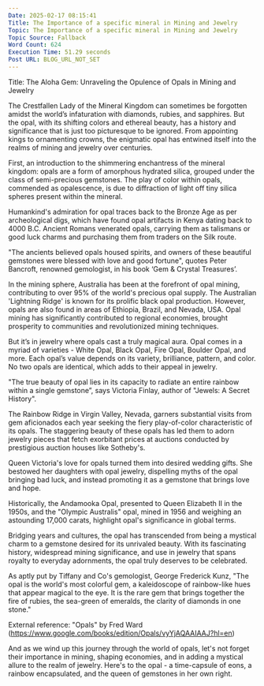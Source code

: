 ```yaml
---
Date: 2025-02-17 08:15:41
Title: The Importance of a specific mineral in Mining and Jewelry
Topic: The Importance of a specific mineral in Mining and Jewelry
Topic Source: Fallback
Word Count: 624
Execution Time: 51.29 seconds
Post URL: BLOG_URL_NOT_SET
---
```


Title: The Aloha Gem: Unraveling the Opulence of Opals in Mining and Jewelry

The Crestfallen Lady of the Mineral Kingdom can sometimes be forgotten amidst the world’s infaturation with diamonds, rubies, and sapphires. But the opal, with its shifting colors and ethereal beauty, has a history and significance that is just too picturesque to be ignored. From appointing kings to ornamenting crowns, the enigmatic opal has entwined itself into the realms of mining and jewelry over centuries.

First, an introduction to the shimmering enchantress of the mineral kingdom: opals are a form of amorphous hydrated silica, grouped under the class of semi-precious gemstones. The play of color within opals, commended as opalescence, is due to diffraction of light off tiny silica spheres present within the mineral.

Humankind's admiration for opal traces back to the Bronze Age as per archeological digs, which have found opal artifacts in Kenya dating back to 4000 B.C. Ancient Romans venerated opals, carrying them as talismans or good luck charms and purchasing them from traders on the Silk route.

"The ancients believed opals housed spirits, and owners of these beautiful gemstones were blessed with love and good fortune", quotes Peter Bancroft, renowned gemologist, in his book ‘Gem & Crystal Treasures’.

In the mining sphere, Australia has been at the forefront of opal mining, contributing to over 95% of the world's precious opal supply. The Australian 'Lightning Ridge' is known for its prolific black opal production. However, opals are also found in areas of Ethiopia, Brazil, and Nevada, USA. Opal mining has significantly contributed to regional economies, brought prosperity to communities and revolutionized mining techniques.

But it’s in jewelry where opals cast a truly magical aura. Opal comes in a myriad of varieties - White Opal, Black Opal, Fire Opal, Boulder Opal, and more. Each opal’s value depends on its variety, brilliance, pattern, and color. No two opals are identical, which adds to their appeal in jewelry. 

"The true beauty of opal lies in its capacity to radiate an entire rainbow within a single gemstone”, says Victoria Finlay, author of "Jewels: A Secret History". 

The Rainbow Ridge in Virgin Valley, Nevada, garners substantial visits from gem aficionados each year seeking the fiery play-of-color characteristic of its opals. The staggering beauty of these opals has led them to adorn jewelry pieces that fetch exorbitant prices at auctions conducted by prestigious auction houses like Sotheby's.

Queen Victoria's love for opals turned them into desired wedding gifts. She bestowed her daughters with opal jewelry, dispelling myths of the opal bringing bad luck, and instead promoting it as a gemstone that brings love and hope.

Historically, the Andamooka Opal, presented to Queen Elizabeth II in the 1950s, and the "Olympic Australis" opal, mined in 1956 and weighing an astounding 17,000 carats, highlight opal's significance in global terms.

Bridging years and cultures, the opal has transcended from being a mystical charm to a gemstone desired for its unrivaled beauty. With its fascinating history, widespread mining significance, and use in jewelry that spans royalty to everyday adornments, the opal truly deserves to be celebrated.

As aptly put by Tiffany and Co's gemologist, George Frederick Kunz, "The opal is the world's most colorful gem, a kaleidoscope of rainbow-like hues that appear magical to the eye. It is the rare gem that brings together the fire of rubies, the sea-green of emeralds, the clarity of diamonds in one stone."

External reference: "Opals" by Fred Ward (https://www.google.com/books/edition/Opals/vyYjAQAAIAAJ?hl=en)

And as we wind up this journey through the world of opals, let's not forget their importance in mining, shaping economies, and in adding a mystical allure to the realm of jewelry. Here's to the opal - a time-capsule of eons, a rainbow encapsulated, and the queen of gemstones in her own right.
